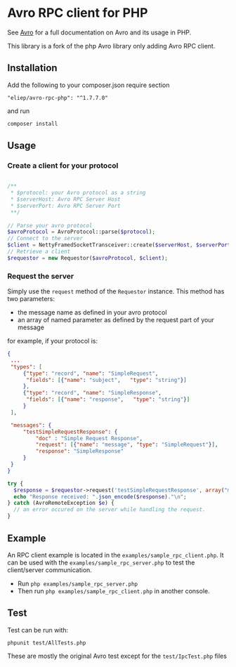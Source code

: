 # Avro RPC client for PHP

See [Avro](http://avro.apache.org/) for a full documentation on Avro and its 
usage in PHP.

This library is a fork of the php Avro library only adding Avro RPC client.


## Installation
Add the following to your composer.json require section 

```
"eliep/avro-rpc-php": "^1.7.7.0"
```

and run
 
```bash
composer install
```

## Usage

### Create a client for your protocol 

```php

/**
 * $protocol: your Avro protocol as a string
 * $serverHost: Avro RPC Server Host
 * $serverPort: Avro RPC Server Port
 **/
 
// Parse your avro protocol
$avroProtocol = AvroProtocol::parse($protocol);
// Connect to the server
$client = NettyFramedSocketTransceiver::create($serverHost, $serverPort);
// Retrieve a client
$requestor = new Requestor($avroProtocol, $client);
```
### Request the server
Simply use the `request` method of the `Requestor` instance.
This method has two parameters:

  - the message name as defined in your avro protocol
  - an array of named parameter as defined by the request part of your message

for example, if your protocol is:

```json
{
 ...
 "types": [
     {"type": "record", "name": "SimpleRequest",
      "fields": [{"name": "subject",   "type": "string"}]
     },
     {"type": "record", "name": "SimpleResponse",
      "fields": [{"name": "response",   "type": "string"}]
     }
 ],

 "messages": {
     "testSimpleRequestResponse": {
         "doc" : "Simple Request Response",
         "request": [{"name": "message", "type": "SimpleRequest"}],
         "response": "SimpleResponse"
     }
 }
}
```

```php
try {
  $response = $requestor->request('testSimpleRequestResponse', array("message" => array("subject" => "pong")));
  echo "Response received: ".json_encode($response)."\n";
} catch (AvroRemoteException $e) {
  // an error occured on the server while handling the request.
}
```

## Example
An RPC client example is located in the `examples/sample_rpc_client.php`. It can be used 
with the `examples/sample_rpc_server.php` to test the client/server communication.
 
 - Run `php examples/sample_rpc_server.php`
 - Then run `php examples/sample_rpc_client.php` in another console.

## Test
Test can be run with:
```shell
phpunit test/AllTests.php
```

These are mostly the original Avro test except for the `test/IpcTest.php` files